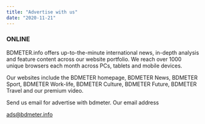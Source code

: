 ```yaml
---
title: "Advertise with us"
date: "2020-11-21"
---
```


### **ONLINE**

BDMETER.info offers up-to-the-minute international news, in-depth analysis and feature content across our website portfolio. We reach over 1000 unique browsers each month across PCs, tablets and mobile devices. 

Our websites include the BDMETER homepage, BDMETER News, BDMETER Sport, BDMETER Work-life, BDMETER Culture, BDMETER Future, BDMETER Travel and our premium video.

Send us email for advertise with bdmeter. Our email address

ads@bdmeter.info
